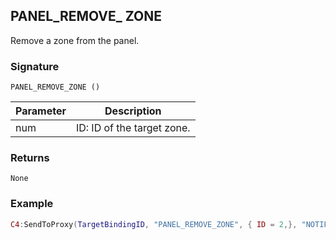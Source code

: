 ## PANEL_REMOVE_ ZONE

Remove a zone from the panel.  


### Signature

`PANEL_REMOVE_ZONE ()`


| Parameter | Description |
| --- | --- |
| num | ID: ID of the target zone. |


### Returns

`None`


### Example

```lua
C4:SendToProxy(TargetBindingID, "PANEL_REMOVE_ZONE", { ID = 2,}, "NOTIFY")
```
